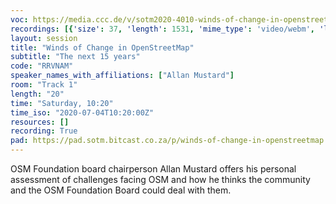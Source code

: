 ```yaml
---
voc: https://media.ccc.de/v/sotm2020-4010-winds-of-change-in-openstreetmap
recordings: [{'size': 37, 'length': 1531, 'mime_type': 'video/webm', 'language': 'eng', 'filename': 'sotm2020-4010-eng-Winds_of_Change_in_OpenStreetMap_webm-sd.webm', 'state': 'new', 'folder': 'webm-sd', 'high_quality': False, 'width': 720, 'height': 576, 'updated_at': '2020-07-09T22:45:56.386+02:00', 'recording_url': 'https://cdn.media.ccc.de/events/sotm/2020/webm-sd/sotm2020-4010-eng-Winds_of_Change_in_OpenStreetMap_webm-sd.webm', 'url': 'https://media.ccc.de/public/recordings/47383', 'event_url': 'https://media.ccc.de/public/events/c5cf7804-e14c-5a78-8bdd-2d5bd8ba92ca', 'conference_url': 'https://media.ccc.de/public/conferences/sotm2020'}, {'size': 35, 'length': 1531, 'mime_type': 'video/mp4', 'language': 'eng', 'filename': 'sotm2020-4010-eng-Winds_of_Change_in_OpenStreetMap_sd.mp4', 'state': 'new', 'folder': 'h264-sd', 'high_quality': False, 'width': 720, 'height': 576, 'updated_at': '2020-07-09T22:42:54.611+02:00', 'recording_url': 'https://cdn.media.ccc.de/events/sotm/2020/h264-sd/sotm2020-4010-eng-Winds_of_Change_in_OpenStreetMap_sd.mp4', 'url': 'https://media.ccc.de/public/recordings/47382', 'event_url': 'https://media.ccc.de/public/events/c5cf7804-e14c-5a78-8bdd-2d5bd8ba92ca', 'conference_url': 'https://media.ccc.de/public/conferences/sotm2020'}, {'size': 85, 'length': 1531, 'mime_type': 'video/webm', 'language': 'eng', 'filename': 'sotm2020-4010-eng-Winds_of_Change_in_OpenStreetMap_webm-hd.webm', 'state': 'new', 'folder': 'webm-hd', 'high_quality': True, 'width': 1920, 'height': 1080, 'updated_at': '2020-07-09T22:37:58.214+02:00', 'recording_url': 'https://cdn.media.ccc.de/events/sotm/2020/webm-hd/sotm2020-4010-eng-Winds_of_Change_in_OpenStreetMap_webm-hd.webm', 'url': 'https://media.ccc.de/public/recordings/47380', 'event_url': 'https://media.ccc.de/public/events/c5cf7804-e14c-5a78-8bdd-2d5bd8ba92ca', 'conference_url': 'https://media.ccc.de/public/conferences/sotm2020'}, {'size': 23, 'length': 1531, 'mime_type': 'audio/mpeg', 'language': 'eng', 'filename': 'sotm2020-4010-eng-Winds_of_Change_in_OpenStreetMap_mp3.mp3', 'state': 'new', 'folder': 'mp3', 'high_quality': False, 'width': 0, 'height': 0, 'updated_at': '2020-07-09T22:25:30.146+02:00', 'recording_url': 'https://cdn.media.ccc.de/events/sotm/2020/mp3/sotm2020-4010-eng-Winds_of_Change_in_OpenStreetMap_mp3.mp3', 'url': 'https://media.ccc.de/public/recordings/47378', 'event_url': 'https://media.ccc.de/public/events/c5cf7804-e14c-5a78-8bdd-2d5bd8ba92ca', 'conference_url': 'https://media.ccc.de/public/conferences/sotm2020'}, {'size': 64, 'length': 1531, 'mime_type': 'video/mp4', 'language': 'eng', 'filename': 'sotm2020-4010-eng-Winds_of_Change_in_OpenStreetMap_hd.mp4', 'state': 'new', 'folder': 'h264-hd', 'high_quality': True, 'width': 1920, 'height': 1080, 'updated_at': '2020-07-09T22:20:19.199+02:00', 'recording_url': 'https://cdn.media.ccc.de/events/sotm/2020/h264-hd/sotm2020-4010-eng-Winds_of_Change_in_OpenStreetMap_hd.mp4', 'url': 'https://media.ccc.de/public/recordings/47375', 'event_url': 'https://media.ccc.de/public/events/c5cf7804-e14c-5a78-8bdd-2d5bd8ba92ca', 'conference_url': 'https://media.ccc.de/public/conferences/sotm2020'}]
layout: session
title: "Winds of Change in OpenStreetMap"
subtitle: "The next 15 years"
code: "RRVNAM"
speaker_names_with_affiliations: ["Allan Mustard"]
room: "Track 1"
length: "20"
time: "Saturday, 10:20"
time_iso: "2020-07-04T10:20:00Z"
resources: []
recording: True
pad: https://pad.sotm.bitcast.co.za/p/winds-of-change-in-openstreetmap
---
```

OSM Foundation board chairperson Allan Mustard offers his personal assessment of challenges facing OSM and how he thinks the community and the OSM Foundation Board could deal with them.
